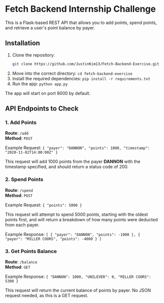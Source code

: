 # Fetch Backend Internship Challenge

This is a Flask-based REST API that allows you to add points, spend points, and retrieve a user's point balance by payer.

## Installation

1. Clone the repository:
   ```bash
   git clone https://github.com/JustinKim13/Fetch-Backend-Exercise.git`
   ```
3. Move into the correct directory: 
   `cd fetch-backend-exercise`
4. Install the required dependencies:
   `pip install -r requirements.txt`
5. Run the app:
   `python app.py`

The app will start on port 8000 by default.

## API Endpoints to Check

### 1. Add Points
**Route**: `/add`  
**Method**: `POST`

Example Request:
`{
    "payer": "DANNON",
    "points": 1000,
    "timestamp": "2020-11-02T14:00:00Z"
}`

This request will add 1000 points from the payer **DANNON** with the timestamp specified, and should return a status code of 200.

### 2. Spend Points
**Route**: `/spend`  
**Method**: `POST`

Example Request:
`{
    "points": 5000
}`

This request will attempt to spend 5000 points, starting with the oldest points first, and will return a breakdown of how many points were deducted from each payer.

Example Response:
`[
    { "payer": "DANNON", "points": -1000 },
    { "payer": "MILLER COORS", "points": -4000 }
]`

### 3. Get Points Balance
**Route**: `/balance`  
**Method**: `GET`

Example Response:
`{
    "DANNON": 1000,
    "UNILEVER": 0,
    "MILLER COORS": 5300
}`

This request will return the current balance of points by payer. No JSON request needed, as this is a GET request.

